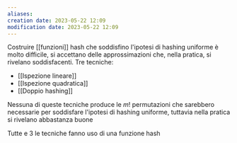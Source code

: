 ```yaml
---
aliases: 
creation date: 2023-05-22 12:09
modification date: 2023-05-22 12:09
---
```


Costruire [[funzioni]] hash che soddisfino l'ipotesi di hashing uniforme è molto difficile, si accettano delle approssimazioni che, nella pratica, si rivelano soddisfacenti. Tre tecniche:
- [[Ispezione lineare]]
- [[Ispezione quadratica]]
- [[Doppio hashing]]

Nessuna di queste tecniche produce le $m!$ permutazioni che sarebbero necessarie per soddisfare l'ipotesi di hashing uniforme, tuttavia nella pratica si rivelano abbastanza buone

Tutte e 3 le tecniche fanno uso di una funzione hash 
